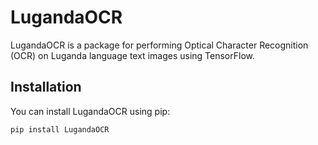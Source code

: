 # LugandaOCR

LugandaOCR is a package for performing Optical Character Recognition (OCR) on Luganda language text images using TensorFlow.

## Installation

You can install LugandaOCR using pip:

```bash
pip install LugandaOCR


